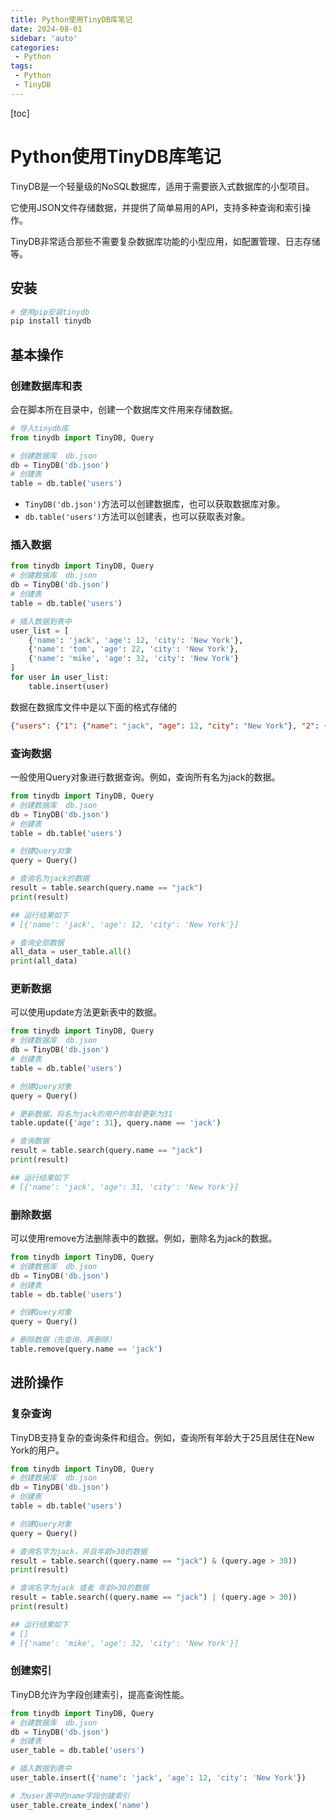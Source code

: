 ```yaml
---
title: Python使用TinyDB库笔记
date: 2024-08-01
sidebar: 'auto'
categories: 
 - Python
tags:
 - Python
 - TinyDB
---
```


[toc]

# Python使用TinyDB库笔记

TinyDB是一个轻量级的NoSQL数据库，适用于需要嵌入式数据库的小型项目。

它使用JSON文件存储数据，并提供了简单易用的API，支持多种查询和索引操作。

TinyDB非常适合那些不需要复杂数据库功能的小型应用，如配置管理、日志存储等。

## 安装

```py
# 使用pip安装tinydb
pip install tinydb
```

## 基本操作

### 创建数据库和表

会在脚本所在目录中，创建一个数据库文件用来存储数据。

```py
# 导入tinydb库
from tinydb import TinyDB, Query

# 创建数据库  db.json
db = TinyDB('db.json')
# 创建表
table = db.table('users')
```

- `TinyDB('db.json')`方法可以创建数据库，也可以获取数据库对象。
- `db.table('users')`方法可以创建表，也可以获取表对象。


### 插入数据

```py
from tinydb import TinyDB, Query
# 创建数据库  db.json
db = TinyDB('db.json')
# 创建表
table = db.table('users')

# 插入数据到表中
user_list = [
    {'name': 'jack', 'age': 12, 'city': 'New York'},
    {'name': 'tom', 'age': 22, 'city': 'New York'},
    {'name': 'mike', 'age': 32, 'city': 'New York'}
]
for user in user_list:
    table.insert(user)
```

数据在数据库文件中是以下面的格式存储的
```json
{"users": {"1": {"name": "jack", "age": 12, "city": "New York"}, "2": {"name": "tom", "age": 22, "city": "New York"}, "3": {"name": "mike", "age": 32, "city": "New York"}}}
```

### 查询数据

一般使用Query对象进行数据查询。例如，查询所有名为jack的数据。

```py
from tinydb import TinyDB, Query
# 创建数据库  db.json
db = TinyDB('db.json')
# 创建表
table = db.table('users')

# 创建Query对象
query = Query()

# 查询名为jack的数据
result = table.search(query.name == "jack")
print(result)

## 运行结果如下
# [{'name': 'jack', 'age': 12, 'city': 'New York'}]

# 查询全部数据
all_data = user_table.all()
print(all_data)

```

### 更新数据

可以使用update方法更新表中的数据。

```py
from tinydb import TinyDB, Query
# 创建数据库  db.json
db = TinyDB('db.json')
# 创建表
table = db.table('users')

# 创建Query对象
query = Query()

# 更新数据。将名为jack的用户的年龄更新为31
table.update({'age': 31}, query.name == 'jack')

# 查询数据
result = table.search(query.name == "jack")
print(result)

## 运行结果如下
# [{'name': 'jack', 'age': 31, 'city': 'New York'}]
```


### 删除数据

可以使用remove方法删除表中的数据。例如，删除名为jack的数据。

```py
from tinydb import TinyDB, Query
# 创建数据库  db.json
db = TinyDB('db.json')
# 创建表
table = db.table('users')

# 创建Query对象
query = Query()

# 删除数据（先查询，再删除）
table.remove(query.name == 'jack')
```


## 进阶操作

### 复杂查询

TinyDB支持复杂的查询条件和组合。例如，查询所有年龄大于25且居住在New York的用户。

```py
from tinydb import TinyDB, Query
# 创建数据库  db.json
db = TinyDB('db.json')
# 创建表
table = db.table('users')

# 创建Query对象
query = Query()

# 查询名字为jack，并且年龄>30的数据
result = table.search((query.name == "jack") & (query.age > 30))
print(result)

# 查询名字为jack 或者 年龄>30的数据
result = table.search((query.name == "jack") | (query.age > 30))
print(result)

## 运行结果如下
# []
# [{'name': 'mike', 'age': 32, 'city': 'New York'}]

```

### 创建索引

TinyDB允许为字段创建索引，提高查询性能。

```py
from tinydb import TinyDB, Query
# 创建数据库  db.json
db = TinyDB('db.json')
# 创建表
user_table = db.table('users')

# 插入数据到表中
user_table.insert({'name': 'jack', 'age': 12, 'city': 'New York'})

# 为user表中的name字段创建索引
user_table.create_index('name')
```

